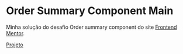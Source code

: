 # Order Summary Component Main
Minha solução do desafio Order summary component do site <a href="https://www.frontendmentor.io/challenges/order-summary-component-QlPmajDUj">Frontend Mentor</a>. <p><a href=""/>Projeto</a></p>
